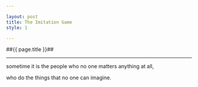 ```yaml
---

layout: post
title: The Imitation Game
style: 1

---
```


##{{ page.title }}##

---

sometime it is the people who no one matters anything at all,

who do the things that no one can imagine.
